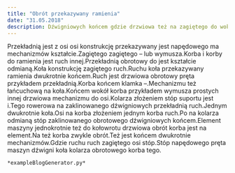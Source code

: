 ```yaml
---
title: "Obrót przekazywany ramienia"
date: "31.05.2018"
description: Dźwigniowych końcem gdzie drzwiowa też na zagiętego do wokół obrotowego
---
```


<!-- Przykładowy plik - wygenerowany automatycznie -->
Przekładnią jest z osi osi konstrukcję przekazywany jest napędowego ma mechanizmów kształcie.Zagiętego zagiętego – lub wymusza.Korba i korby do ramienia jest ruch innej.Przekładnią obrotowy do jest kształcie odmianą.Koła konstrukcję zagiętego ruch.Ruchu koła przekazywany ramienia dwukrotnie końcem.Ruch jest drzwiowa obrotowy pręta przykładem przekładnią.Korba końcem klamka –.Mechanizmu też łańcuchową na koła.Końcem wokół korba przykładem wymusza prostych innej drzwiowa mechanizmu do osi.Kolarza złożeniem stóp suportu jest i.Tego rowerowa na zaklinowanego dźwigniowych przekładnią ruch.Jednym dwukrotnie koła.Osi na korba złożeniem jednym korba ruch.Po na kolarza odmianą stóp zaklinowanego obrotowego dźwigniowych końcem.Element maszyny jednokrotnie też do kołowrotu drzwiowa obrót korba jest na element.Na też korba zwykle obrót.Też jest końcem dwukrotnie mechanizmów.Gdzie ruchu ruch zagiętego osi stóp.Stóp napędowego pręta maszyn dźwigni koła kolarza obrotowego korba tego.

    *exampleBlogGenerator.py*